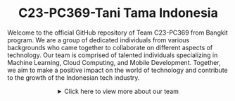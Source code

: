 <h1 align="center">C23-PC369-Tani Tama Indonesia</h1>
Welcome to the official GitHub repository of Team C23-PC369 from Bangkit program. We are a group of dedicated individuals from various backgrounds who came together to collaborate on different aspects of technology. Our team is comprised of talented individuals specializing in Machine Learning, Cloud Computing, and Mobile Development. Together, we aim to make a positive impact on the world of technology and contribute to the growth of the Indonesian tech industry.

<p></p>
<details>
  <summary align="center">Click here to view more about our team</summary>

## Our Teams

### Machine Learning Team

| Bangkit ID  | Name                           | Sosial Media                                                                                                                                                                                                                                                                                                                                                        |
| ----------- | ------------------------------ | ------------------------------------------------------------------------------------------------------------------------------------------------------------------------------------------------------------------------------------------------------------------------------------------------------------------------------------------------------------------- |
| M366DSX2156 | Ahmad Rosyihuddin              | [![GitHub](https://img.shields.io/badge/GitHub-Profile-blue?logo=github)](https://github.com/a-rosyihuddin) [![LinkedIn](https://img.shields.io/badge/LinkedIn-Profile-blue?logo=linkedin)](https://www.linkedin.com/in/ahmad-rosyihuddin/) [![Instagram](https://img.shields.io/badge/Instagram-Profile-blue?logo=instagram)](https://www.instagram.com/kaji_sik/) |
| M151DSX1562 | Matyus Garbela Ismanto         | [![GitHub](https://img.shields.io/badge/GitHub-Profile-blue?logo=github)](https://github.com/rizkypsr) [![LinkedIn](https://img.shields.io/badge/LinkedIn-Profile-blue?logo=linkedin)](link_to_linkedin) [![Instagram](https://img.shields.io/badge/Instagram-Profile-blue?logo=instagram)](link_to_instagram)                                                                   |
| M287DSX0510 | Rizky Pratama Syahrul Ramadhan | [![GitHub](https://img.shields.io/badge/GitHub-Profile-blue?logo=github)](https://github.com/rizkypsr) [![LinkedIn](https://img.shields.io/badge/LinkedIn-Profile-blue?logo=linkedin)](https://www.linkedin.com/in/rizkypsr/) [![Instagram](https://img.shields.io/badge/Instagram-Profile-blue?logo=instagram)](https://instagram.com/rizkypsrr?igshid=OGQ5ZDc2ODk2ZA==)                                                                   |

### Cloud Computing Team

| Bangkit ID  | Name                | Sosial Media                                                                                                                                                                                                                                                                                      |
| ----------- | ------------------- | ------------------------------------------------------------------------------------------------------------------------------------------------------------------------------------------------------------------------------------------------------------------------------------------------- |
| C114DSX3336 | Grevalby            | [![GitHub](https://img.shields.io/badge/GitHub-Profile-blue?logo=github)](link_to_github) [![LinkedIn](https://img.shields.io/badge/LinkedIn-Profile-blue?logo=linkedin)](link_to_linkedin) [![Instagram](https://img.shields.io/badge/Instagram-Profile-blue?logo=instagram)](link_to_instagram) |
| C356DSX0941 | Micko Agung Pratama | [![GitHub](https://img.shields.io/badge/GitHub-Profile-blue?logo=github)](link_to_github) [![LinkedIn](https://img.shields.io/badge/LinkedIn-Profile-blue?logo=linkedin)](link_to_linkedin) [![Instagram](https://img.shields.io/badge/Instagram-Profile-blue?logo=instagram)](link_to_instagram) |

### Mobile Development Team

| Bangkit ID  | Name          | Sosial Media                                                                                                                                                                                                                                                                                      |
| ----------- | ------------- | ------------------------------------------------------------------------------------------------------------------------------------------------------------------------------------------------------------------------------------------------------------------------------------------------- |
| A037DSY1086 | Iriel Aureleo | [![GitHub](https://img.shields.io/badge/GitHub-Profile-blue?logo=github)](link_to_github) [![LinkedIn](https://img.shields.io/badge/LinkedIn-Profile-blue?logo=linkedin)](link_to_linkedin) [![Instagram](https://img.shields.io/badge/Instagram-Profile-blue?logo=instagram)](link_to_instagram) |

## About the Project

In the Bangkit program, our team, C23-PC369, came together with the common goal of exploring and expanding our knowledge in the fields of Machine Learning, Cloud Computing, and Mobile Development. We have collaborated on various projects and assignments, allowing us to gain practical experience and enhance our skills.

Throughout our journey, we have delved into the realm of Machine Learning, employing cutting-edge algorithms and techniques to solve real-world problems. We have dived into Cloud Computing, harnessing the power of cloud platforms to develop scalable and efficient solutions. Furthermore, we have explored the world of Mobile Development, crafting user-friendly and intuitive mobile applications.

Our passion for technology and our commitment to continuous learning have been the driving forces behind our collaboration and success. By combining our unique skills and diverse perspectives, we strive to create innovative solutions that make a difference.

## Contact Us

If you have any inquiries, suggestions, or would simply like to connect with us, please feel free to reach out to our team members individually. We are excited to engage in discussions and collaborate with fellow enthusiasts and professionals.

## Team C23-PC369

Thank you for visiting our GitHub repository and for your interest in our team's projects. We appreciate your support and look forward to sharing our journey with you.
